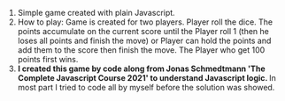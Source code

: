 1. Simple game created with plain Javascript. <br>
2. How to play: Game is created for two players. Player roll the dice. The points accumulate on the current score until the Player roll 1 (then he loses all points and finish the move) or Player can hold the points and add them to the score then finish the move. The Player who get 100 points first wins. <br>
3. <b> I created this game by code along from Jonas Schmedtmann 'The Complete Javascript Course 2021' to understand Javascript logic. </b> In most part I tried to code all by myself before the solution was showed.
